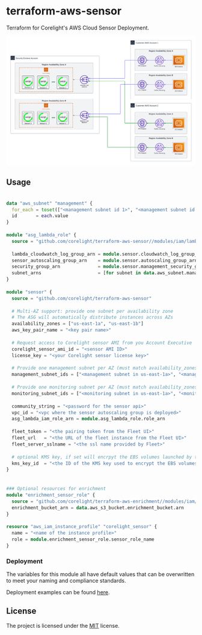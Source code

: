 # terraform-aws-sensor

Terraform for Corelight's AWS Cloud Sensor Deployment.

<img src="docs/overview.png" alt="overview">

## Usage
```terraform

data "aws_subnet" "management" {
  for_each = toset(["<management subnet id 1>", "<management subnet id 2>"])
  id       = each.value
}

module "asg_lambda_role" {
  source = "github.com/corelight/terraform-aws-sensor//modules/iam/lambda"

  lambda_cloudwatch_log_group_arn = module.sensor.cloudwatch_log_group_arn
  sensor_autoscaling_group_arn    = module.sensor.autoscaling_group_arn
  security_group_arn              = module.sensor.management_security_group_arn
  subnet_arns                     = [for subnet in data.aws_subnet.management : subnet.arn]
}

module "sensor" {
  source = "github.com/corelight/terraform-aws-sensor"

  # Multi-AZ support: provide one subnet per availability zone
  # The ASG will automatically distribute instances across AZs
  availability_zones = ["us-east-1a", "us-east-1b"]
  aws_key_pair_name = "<key pair name>"

  # Request access to Corelight sensor AMI from you Account Executive
  corelight_sensor_ami_id = "<sensor AMI ID>"
  license_key = "<your Corelight sensor license key>"

  # Provide one management subnet per AZ (must match availability_zones order)
  management_subnet_ids = ["<management subnet in us-east-1a>", "<management subnet in us-east-1b>"]

  # Provide one monitoring subnet per AZ (must match availability_zones order)
  monitoring_subnet_ids = ["<monitoring subnet in us-east-1a>", "<monitoring subnet in us-east-1b>"]

  community_string = "<password for the sensor api>"
  vpc_id = "<vpc where the sensor autoscaling group is deployed>"
  asg_lambda_iam_role_arn = module.asg_lambda_role.role_arn

  fleet_token = "<the pairing token from the Fleet UI>"
  fleet_url   = "<the URL of the fleet instance from the Fleet UI>"
  fleet_server_sslname = "<the ssl name provided by Fleet>"

  # optional KMS key, if set will encrpyt the EBS volumes launched by the auto scaler group
  kms_key_id  = "<the ID of the KMS key used to encrypt the EBS volumes>"
}


### Optional resources for enrichment
module "enrichment_sensor_role" {
  source = "github.com/corelight/terraform-aws-enrichment//modules/iam/sensor"
  enrichment_bucket_arn = data.aws_s3_bucket.enrichment_bucket.arn
}

resource "aws_iam_instance_profile" "corelight_sensor" {
  name = "<name of the instance profile>"
  role = module.enrichment_sensor_role.sensor_role_name
}
```

### Deployment

The variables for this module all have default values that can be overwritten
to meet your naming and compliance standards.

Deployment examples can be found [here][].

[here]: https://github.com/corelight/corelight-cloud/tree/main/terraform/aws-autoscaling-sensor

## License

The project is licensed under the [MIT][] license.

[MIT]: LICENSE

